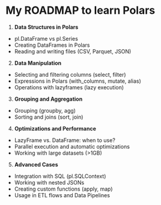 # My ROADMAP to learn Polars

1. **Data Structures in Polars**

- pl.DataFrame vs pl.Series
- Creating DataFrames in Polars
- Reading and writing files (CSV, Parquet, JSON)

2. **Data Manipulation**

- Selecting and filtering columns (select, filter)
- Expressions in Polars (with_columns, mutate, alias)
- Operations with lazyframes (lazy execution)

3. **Grouping and Aggregation**

- Grouping (groupby, agg)
- Sorting and joins (sort, join)

4. **Optimizations and Performance**

- LazyFrame vs. DataFrame: when to use?
- Parallel execution and automatic optimizations
- Working with large datasets (>1GB)

5. **Advanced Cases**

- Integration with SQL (pl.SQLContext)
- Working with nested JSONs
- Creating custom functions (apply, map)
- Usage in ETL flows and Data Pipelines
